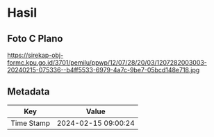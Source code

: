 # Hasil

## Foto C Plano

https://sirekap-obj-formc.kpu.go.id/3701/pemilu/ppwp/12/07/28/20/03/1207282003003-20240215-075336--b4ff5533-6979-4a7c-9be7-05bcd148e718.jpg


## Metadata

| Key        | Value               |
| ---------- | ------------------- |
| Time Stamp | 2024-02-15 09:00:24 |



